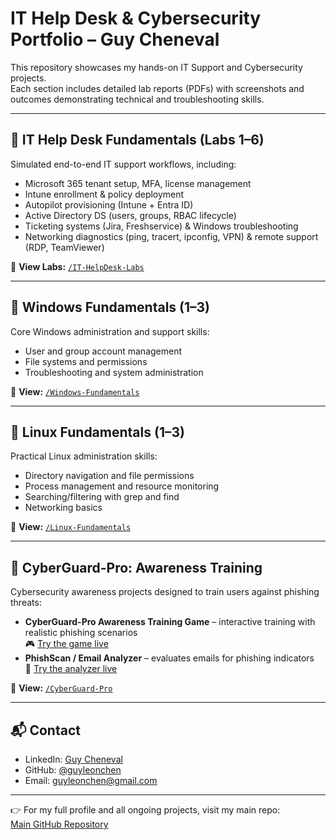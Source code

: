 # IT Help Desk & Cybersecurity Portfolio – Guy Cheneval

This repository showcases my hands-on IT Support and Cybersecurity projects.  
Each section includes detailed lab reports (PDFs) with screenshots and outcomes demonstrating technical and troubleshooting skills.

---

## 🔹 IT Help Desk Fundamentals (Labs 1–6)
Simulated end-to-end IT support workflows, including:
- Microsoft 365 tenant setup, MFA, license management  
- Intune enrollment & policy deployment  
- Autopilot provisioning (Intune + Entra ID)  
- Active Directory DS (users, groups, RBAC lifecycle)  
- Ticketing systems (Jira, Freshservice) & Windows troubleshooting  
- Networking diagnostics (ping, tracert, ipconfig, VPN) & remote support (RDP, TeamViewer)  

📂 **View Labs:** [`/IT-HelpDesk-Labs`](./IT-HelpDesk-Labs)

---

## 🔹 Windows Fundamentals (1–3)
Core Windows administration and support skills:
- User and group account management  
- File systems and permissions  
- Troubleshooting and system administration  

📂 **View:** [`/Windows-Fundamentals`](./Windows-Fundamentals)

---

## 🔹 Linux Fundamentals (1–3)
Practical Linux administration skills:
- Directory navigation and file permissions  
- Process management and resource monitoring  
- Searching/filtering with grep and find  
- Networking basics  

📂 **View:** [`/Linux-Fundamentals`](./Linux-Fundamentals)

---

## 🔹 CyberGuard-Pro: Awareness Training
Cybersecurity awareness projects designed to train users against phishing threats:
- **CyberGuard-Pro Awareness Training Game** – interactive training with realistic phishing scenarios  
  🎮 [Try the game live](https://emailsecurityawarenesscampaign.lovable.app/)  
- **PhishScan / Email Analyzer** – evaluates emails for phishing indicators  
  🧪 [Try the analyzer live](https://cyber-guard-analyze.lovable.app/)

📂 **View:** [`/CyberGuard-Pro`](./CyberGuard-Pro)


---

## 📬 Contact
- LinkedIn: [Guy Cheneval](https://www.linkedin.com/in/guy-cheneval-0646b0103/)  
- GitHub: [@guyleonchen](https://github.com/guyleonchen)  
- Email: guyleonchen@gmail.com

- ---
👉 For my full profile and all ongoing projects, visit my main repo:  
[Main GitHub Repository](https://github.com/guyleonchen/Guyleonchen)


